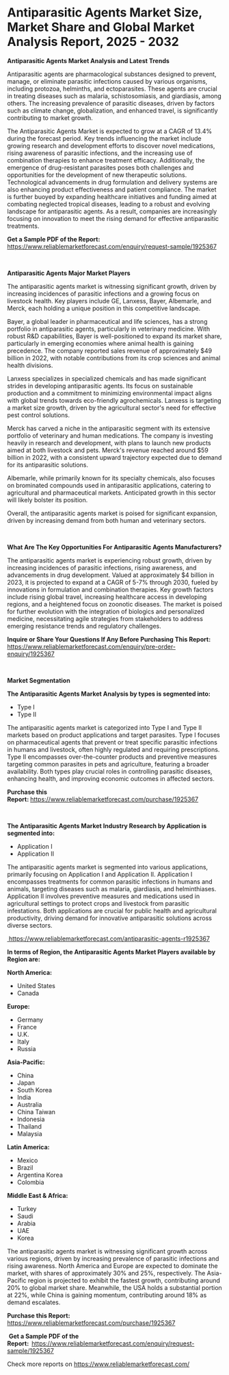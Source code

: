 <p><h1>Antiparasitic Agents Market Size, Market Share and Global Market Analysis Report, 2025 - 2032</h1></p><p><strong>Antiparasitic Agents Market Analysis and Latest Trends</strong></p>
<p><p>Antiparasitic agents are pharmacological substances designed to prevent, manage, or eliminate parasitic infections caused by various organisms, including protozoa, helminths, and ectoparasites. These agents are crucial in treating diseases such as malaria, schistosomiasis, and giardiasis, among others. The increasing prevalence of parasitic diseases, driven by factors such as climate change, globalization, and enhanced travel, is significantly contributing to market growth.</p><p>The Antiparasitic Agents Market is expected to grow at a CAGR of 13.4% during the forecast period. Key trends influencing the market include growing research and development efforts to discover novel medications, rising awareness of parasitic infections, and the increasing use of combination therapies to enhance treatment efficacy. Additionally, the emergence of drug-resistant parasites poses both challenges and opportunities for the development of new therapeutic solutions. Technological advancements in drug formulation and delivery systems are also enhancing product effectiveness and patient compliance. The market is further buoyed by expanding healthcare initiatives and funding aimed at combating neglected tropical diseases, leading to a robust and evolving landscape for antiparasitic agents. As a result, companies are increasingly focusing on innovation to meet the rising demand for effective antiparasitic treatments.</p></p>
<p><strong>Get a Sample PDF of the Report:&nbsp;</strong> <a href="https://www.reliablemarketforecast.com/enquiry/request-sample/1925367?utm_campaign=3528&utm_medium=2&utm_source=Github&utm_content=ia&utm_term=28032025&utm_id=antiparasitic-agents">https://www.reliablemarketforecast.com/enquiry/request-sample/1925367</a></p>
<p>&nbsp;</p>
<p><strong>Antiparasitic Agents Major Market Players</strong></p>
<p><p>The antiparasitic agents market is witnessing significant growth, driven by increasing incidences of parasitic infections and a growing focus on livestock health. Key players include GE, Lanxess, Bayer, Albemarle, and Merck, each holding a unique position in this competitive landscape.</p><p>Bayer, a global leader in pharmaceutical and life sciences, has a strong portfolio in antiparasitic agents, particularly in veterinary medicine. With robust R&D capabilities, Bayer is well-positioned to expand its market share, particularly in emerging economies where animal health is gaining precedence. The company reported sales revenue of approximately $49 billion in 2022, with notable contributions from its crop sciences and animal health divisions.</p><p>Lanxess specializes in specialized chemicals and has made significant strides in developing antiparasitic agents. Its focus on sustainable production and a commitment to minimizing environmental impact aligns with global trends towards eco-friendly agrochemicals. Lanxess is targeting a market size growth, driven by the agricultural sector's need for effective pest control solutions.</p><p>Merck has carved a niche in the antiparasitic segment with its extensive portfolio of veterinary and human medications. The company is investing heavily in research and development, with plans to launch new products aimed at both livestock and pets. Merck's revenue reached around $59 billion in 2022, with a consistent upward trajectory expected due to demand for its antiparasitic solutions.</p><p>Albemarle, while primarily known for its specialty chemicals, also focuses on brominated compounds used in antiparasitic applications, catering to agricultural and pharmaceutical markets. Anticipated growth in this sector will likely bolster its position.</p><p>Overall, the antiparasitic agents market is poised for significant expansion, driven by increasing demand from both human and veterinary sectors.</p></p>
<p>&nbsp;</p>
<p><strong>What Are The Key Opportunities For Antiparasitic Agents Manufacturers?</strong></p>
<p><p>The antiparasitic agents market is experiencing robust growth, driven by increasing incidences of parasitic infections, rising awareness, and advancements in drug development. Valued at approximately $4 billion in 2023, it is projected to expand at a CAGR of 5-7% through 2030, fueled by innovations in formulation and combination therapies. Key growth factors include rising global travel, increasing healthcare access in developing regions, and a heightened focus on zoonotic diseases. The market is poised for further evolution with the integration of biologics and personalized medicine, necessitating agile strategies from stakeholders to address emerging resistance trends and regulatory challenges.</p></p>
<p><strong>Inquire or Share Your Questions If Any Before Purchasing This Report:</strong> <a href="https://www.reliablemarketforecast.com/enquiry/pre-order-enquiry/1925367?utm_campaign=3528&utm_medium=2&utm_source=Github&utm_content=ia&utm_term=28032025&utm_id=antiparasitic-agents">https://www.reliablemarketforecast.com/enquiry/pre-order-enquiry/1925367</a></p>
<p>&nbsp;</p>
<p><strong>Market Segmentation</strong></p>
<p><strong>The Antiparasitic Agents Market Analysis by types is segmented into:</strong></p>
<p><ul><li>Type I</li><li>Type II</li></ul></p>
<p><p>The antiparasitic agents market is categorized into Type I and Type II markets based on product applications and target parasites. Type I focuses on pharmaceutical agents that prevent or treat specific parasitic infections in humans and livestock, often highly regulated and requiring prescriptions. Type II encompasses over-the-counter products and preventive measures targeting common parasites in pets and agriculture, featuring a broader availability. Both types play crucial roles in controlling parasitic diseases, enhancing health, and improving economic outcomes in affected sectors.</p></p>
<p><strong>Purchase this Report:&nbsp;</strong><a href="https://www.reliablemarketforecast.com/purchase/1925367?utm_campaign=3528&utm_medium=2&utm_source=Github&utm_content=ia&utm_term=28032025&utm_id=antiparasitic-agents">https://www.reliablemarketforecast.com/purchase/1925367</a></p>
<p>&nbsp;</p>
<p><strong>The Antiparasitic Agents Market Industry Research by Application is segmented into:</strong></p>
<p><ul><li>Application I</li><li>Application II</li></ul></p>
<p><p>The antiparasitic agents market is segmented into various applications, primarily focusing on Application I and Application II. Application I encompasses treatments for common parasitic infections in humans and animals, targeting diseases such as malaria, giardiasis, and helminthiases. Application II involves preventive measures and medications used in agricultural settings to protect crops and livestock from parasitic infestations. Both applications are crucial for public health and agricultural productivity, driving demand for innovative antiparasitic solutions across diverse sectors.</p></p>
<p><a href="https://www.reliablemarketforecast.com/antiparasitic-agents-r1925367?utm_campaign=3528&utm_medium=2&utm_source=Github&utm_content=ia&utm_term=28032025&utm_id=antiparasitic-agents">&nbsp;https://www.reliablemarketforecast.com/antiparasitic-agents-r1925367</a></p>
<p><strong>In terms of Region, the Antiparasitic Agents Market Players available by Region are:</strong></p>
<p>
    <p> <strong> North America: </strong>
        <ul>
            <li>United States</li>
            <li>Canada</li>
        </ul>
        </p> 
    <p> <strong> Europe: </strong>
        <ul>
            <li>Germany</li>
            <li>France</li>
            <li>U.K.</li>
            <li>Italy</li>
            <li>Russia</li>
        </ul>
        </p> 
    <p> <strong> Asia-Pacific: </strong>
        <ul>
            <li>China</li>
            <li>Japan</li>
            <li>South Korea</li>
            <li>India</li>
            <li>Australia</li>
            <li>China Taiwan</li>
            <li>Indonesia</li>
            <li>Thailand</li>
            <li>Malaysia</li>
        </ul>
        </p> 
    <p> <strong> Latin America: </strong>
        <ul>
            <li>Mexico</li>
            <li>Brazil</li>
            <li>Argentina Korea</li>
            <li>Colombia</li>
        </ul>
        </p> 
    <p> <strong> Middle East & Africa: </strong>
        <ul>
            <li>Turkey</li>
            <li>Saudi</li>
            <li>Arabia</li>
            <li>UAE</li>
            <li>Korea</li>
        </ul>
    </p>
    </p>
<p><p>The antiparasitic agents market is witnessing significant growth across various regions, driven by increasing prevalence of parasitic infections and rising awareness. North America and Europe are expected to dominate the market, with shares of approximately 30% and 25%, respectively. The Asia-Pacific region is projected to exhibit the fastest growth, contributing around 20% to global market share. Meanwhile, the USA holds a substantial portion at 22%, while China is gaining momentum, contributing around 18% as demand escalates.</p></p>
<p><strong>Purchase this Report: </strong><a href="https://www.reliablemarketforecast.com/purchase/1925367?utm_campaign=3528&utm_medium=2&utm_source=Github&utm_content=ia&utm_term=28032025&utm_id=antiparasitic-agents">https://www.reliablemarketforecast.com/purchase/1925367</a></p>
<p>&nbsp;<strong>Get a Sample PDF of the Report:&nbsp;&nbsp;</strong><a href="https://www.reliablemarketforecast.com/enquiry/request-sample/1925367?utm_campaign=3528&utm_medium=2&utm_source=Github&utm_content=ia&utm_term=28032025&utm_id=antiparasitic-agents">https://www.reliablemarketforecast.com/enquiry/request-sample/1925367</a></p>
<p><strong></strong></p>
<p>Check more reports on <a href="https://www.reliablemarketforecast.com/?utm_campaign=3528&utm_medium=2&utm_source=Github&utm_content=ia&utm_term=28032025&utm_id=antiparasitic-agents">https://www.reliablemarketforecast.com/</a></p>